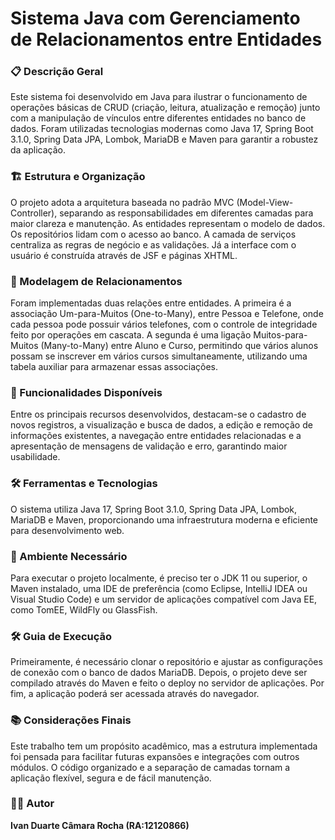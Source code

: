 
# Sistema Java com Gerenciamento de Relacionamentos entre Entidades

### 📋 Descrição Geral

Este sistema foi desenvolvido em Java para ilustrar o funcionamento de operações básicas de CRUD (criação, leitura, atualização e remoção) junto com a manipulação de vínculos entre diferentes entidades no banco de dados. Foram utilizadas tecnologias modernas como Java 17, Spring Boot 3.1.0, Spring Data JPA, Lombok, MariaDB e Maven para garantir a robustez da aplicação.

### 🏗️ Estrutura e Organização

O projeto adota a arquitetura baseada no padrão MVC (Model-View-Controller), separando as responsabilidades em diferentes camadas para maior clareza e manutenção. As entidades representam o modelo de dados. Os repositórios lidam com o acesso ao banco. A camada de serviços centraliza as regras de negócio e as validações. Já a interface com o usuário é construída através de JSF e páginas XHTML.

### 🔗 Modelagem de Relacionamentos

Foram implementadas duas relações entre entidades. A primeira é a associação Um-para-Muitos (One-to-Many), entre Pessoa e Telefone, onde cada pessoa pode possuir vários telefones, com o controle de integridade feito por operações em cascata. A segunda é uma ligação Muitos-para-Muitos (Many-to-Many) entre Aluno e Curso, permitindo que vários alunos possam se inscrever em vários cursos simultaneamente, utilizando uma tabela auxiliar para armazenar essas associações.

### 🚀 Funcionalidades Disponíveis

Entre os principais recursos desenvolvidos, destacam-se o cadastro de novos registros, a visualização e busca de dados, a edição e remoção de informações existentes, a navegação entre entidades relacionadas e a apresentação de mensagens de validação e erro, garantindo maior usabilidade.

### 🛠️ Ferramentas e Tecnologias

O sistema utiliza Java 17, Spring Boot 3.1.0, Spring Data JPA, Lombok, MariaDB e Maven, proporcionando uma infraestrutura moderna e eficiente para desenvolvimento web.

### 📌 Ambiente Necessário

Para executar o projeto localmente, é preciso ter o JDK 11 ou superior, o Maven instalado, uma IDE de preferência (como Eclipse, IntelliJ IDEA ou Visual Studio Code) e um servidor de aplicações compatível com Java EE, como TomEE, WildFly ou GlassFish.

### 🛠️ Guia de Execução

Primeiramente, é necessário clonar o repositório e ajustar as configurações de conexão com o banco de dados MariaDB. Depois, o projeto deve ser compilado através do Maven e feito o deploy no servidor de aplicações. Por fim, a aplicação poderá ser acessada através do navegador.

### 📚 Considerações Finais

Este trabalho tem um propósito acadêmico, mas a estrutura implementada foi pensada para facilitar futuras expansões e integrações com outros módulos. O código organizado e a separação de camadas tornam a aplicação flexível, segura e de fácil manutenção.


### 👨‍💻 Autor

**Ivan Duarte Câmara Rocha (RA:12120866)**


